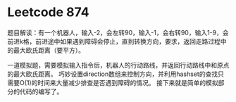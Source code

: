 # Leetcode 874

题目解读：有一个机器人，输入-2，会左转90，输入-1，会右转90，输入1-9，会前进k格，前进途中如果遇到障碍会停止，直到转换方向，要求，返回走路过程中的最大欧氏距离（要平方）。

一道模拟题，需要模拟输入指令后，机器人的行动路线，并返回行动路线中和原点的最大欧氏距离。
巧妙设置direction数组来控制方向，并利用hashset的查找只需要O(1)的时间来大量减少排查是否遇到障碍的情况。
接下来就是简单的模拟部分的代码的编写了。

